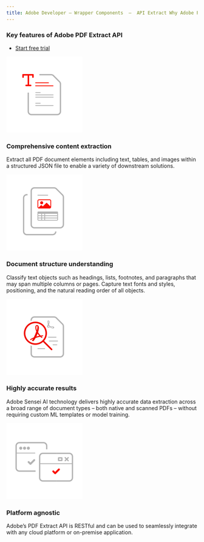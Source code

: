 ```yaml
---
title: Adobe Developer — Wrapper Components  —  API Extract Why Adobe PDF Extract API
---
```



<SummaryBlock slots="heading, buttons" theme="light" buttonPositionRight btnVariant="cta" isBtnVariant />

### Key features of Adobe PDF Extract API

* [Start free trial](https://dc.stage.acrobat.com/dc-integration-creation-app-cdn/index.html?api=pdf-extract-api)

<TextBlock slots="image, heading, text" width="25%" theme="light" className="align-left icon-xl-size padding-top-zero horizontal-align-heading" />

![comprehensive-content-extraction](../../images/comprehensive-content-extraction.svg)

### Comprehensive content extraction

Extract all PDF document elements including text, tables, and images within a structured JSON file to enable a variety of downstream solutions.




<TextBlock slots="image, heading, text" width="25%" theme="light"  className="align-left icon-xl-size padding-top-zero horizontal-align-heading"/>

![document-structure-understanding](../../images/document-structure-understanding.svg)

### Document structure understanding

Classify text objects such as headings, lists, footnotes, and paragraphs that may span multiple columns or pages. Capture text fonts and styles, positioning, and the natural reading order of all objects.



<TextBlock slots="image, heading, text" width="25%" theme="light"  className="align-left icon-xl-size padding-top-zero horizontal-align-heading"/>

![high-fidelity](../../images/high-fidelity.svg)

### Highly accurate results

Adobe Sensei AI technology delivers highly accurate data extraction across a broad range of document types – both native and scanned PDFs – without requiring custom ML templates or model training.



<TextBlock slots="image, heading, text" width="25%" theme="light"  className="align-left icon-xl-size padding-top-zero horizontal-align-heading"/>

![platform-agnostic](../../images/platform-agnostic.svg)

### Platform agnostic

Adobe’s PDF Extract API is RESTful and can be used to seamlessly integrate with any cloud platform or on-premise application.